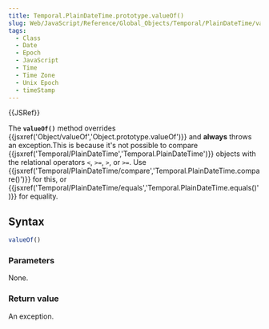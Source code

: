 ```yaml
---
title: Temporal.PlainDateTime.prototype.valueOf()
slug: Web/JavaScript/Reference/Global_Objects/Temporal/PlainDateTime/valueOf
tags:
  - Class
  - Date
  - Epoch
  - JavaScript
  - Time
  - Time Zone
  - Unix Epoch
  - timeStamp
---
```

{{JSRef}}

The **`valueOf()`** method overrides
{{jsxref('Object/valueOf','Object.prototype.valueOf')}} and
**always** throws an exception.This is because it's not possible to compare
{{jsxref('Temporal/PlainDateTime','Temporal.PlainDateTime')}}
objects with the relational operators `<`, `>=`, `>`, or `>=`. Use
{{jsxref('Temporal/PlainDateTime/compare','Temporal.PlainDateTime.compare()')}}
for this, or
{{jsxref('Temporal/PlainDateTime/equals','Temporal.PlainDateTime.equals()')}}
for equality.

## Syntax

```js
valueOf()
```

### Parameters

None.

### Return value

An exception.
